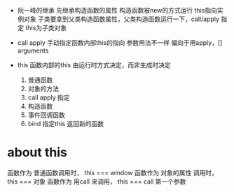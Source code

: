 - 阮一峰的继承 
  先继承构造函数的属性
  构造函数被new的方式运行 this指向实例对象
  子类要拿到父类构造函数属性，父类构造函数运行一下，call/apply 指定 this为子类对象

- call apply 
  手动指定函数内部this的指向
  参数用法不一样 偏向于用apply，[] arguments


- this 函数内部的this
  由运行时方式决定，而非生成时决定
  1. 普通函数
  2. 对象的方法
  3. call apply 指定
  4. 构造函数
  5. 事件回调函数
  6. bind 指定this 返回新的函数

# about this
  函数作为 普通函数调用时， this === window
  函数作为 对象的属性 调用时， this === 对象
  函数作为 用call 来调用， this === call 第一个参数